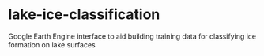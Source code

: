 # lake-ice-classification
Google Earth Engine interface to aid building training data for classifying ice formation on lake surfaces
